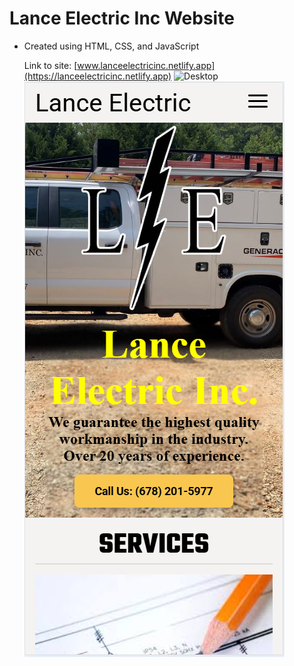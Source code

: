 # Lance Electric Inc Website
* Created using HTML, CSS, and JavaScript
  
  Link to site:
[www.lanceelectricinc.netlify.app](https://lanceelectricinc.netlify.app)
![Desktop](Demo/Desktop.PNG)
![Mobile](Demo/Mobile.PNG)
